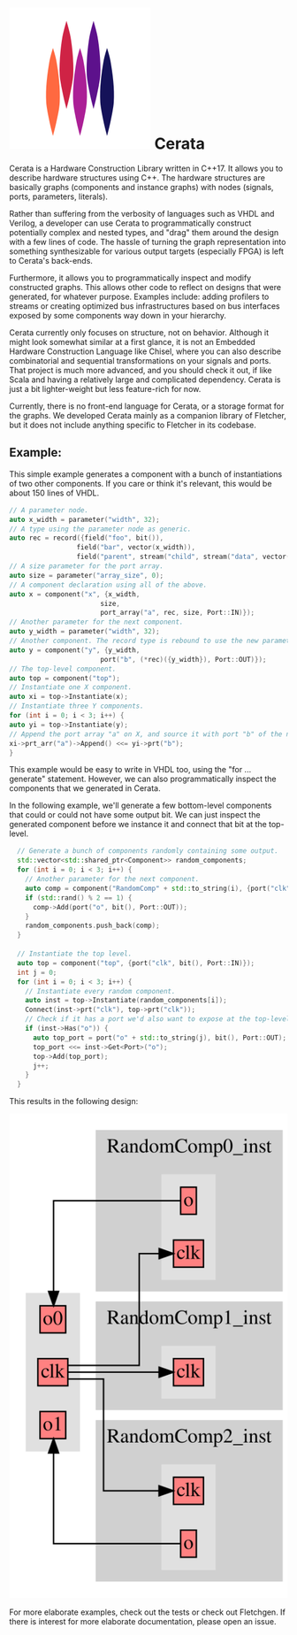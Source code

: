 # ![Cerata logo](docs/cerata.svg) Cerata
Cerata is a Hardware Construction Library written in C++17. It allows you to describe hardware structures using C++.
The hardware structures are basically graphs (components and instance graphs) with nodes (signals, ports, parameters, 
literals).

Rather than suffering from the verbosity of languages such as VHDL and Verilog, a developer can use Cerata to 
programmatically construct potentially complex and nested types, and "drag" them around the design with a few lines of 
code. The hassle of turning the graph representation into something synthesizable for various output targets 
(especially FPGA) is left to Cerata's back-ends.

Furthermore, it allows you to programmatically inspect and modify constructed graphs. This allows other code to 
reflect on designs that were generated, for whatever purpose. Examples include: adding profilers to streams or creating
optimized bus infrastructures based on bus interfaces exposed by some components way down in your hierarchy.

Cerata currently only focuses on structure, not on behavior. Although it might look somewhat similar at a 
first glance, it is not an Embedded Hardware Construction Language like Chisel, where you can also describe 
combinatorial and sequential transformations on your signals and ports. That project is much more advanced, and you 
should check it out, if like Scala and having a relatively large and complicated dependency. Cerata is just a bit 
lighter-weight but less feature-rich for now.

Currently, there is no front-end language for Cerata, or a storage format for the graphs. We developed Cerata mainly as
a companion library of Fletcher, but it does not include anything specific to Fletcher in its codebase.

## Example:

This simple example generates a component with a bunch of instantiations of two other components.
If you care or think it's relevant, this would be about 150 lines of VHDL.

```C++
// A parameter node.
auto x_width = parameter("width", 32);
// A type using the parameter node as generic.
auto rec = record({field("foo", bit()),
                 field("bar", vector(x_width)),
                 field("parent", stream("child", stream("data", vector(32))))});
// A size parameter for the port array.
auto size = parameter("array_size", 0);
// A component declaration using all of the above.
auto x = component("x", {x_width,
                       size,
                       port_array("a", rec, size, Port::IN)});
// Another parameter for the next component.
auto y_width = parameter("width", 32);
// Another component. The record type is rebound to use the new parameter as generic.
auto y = component("y", {y_width,
                       port("b", (*rec)({y_width}), Port::OUT)});
// The top-level component.
auto top = component("top");
// Instantiate one X component.
auto xi = top->Instantiate(x);
// Instantiate three Y components.
for (int i = 0; i < 3; i++) {
auto yi = top->Instantiate(y);
// Append the port array "a" on X, and source it with port "b" of the new Y instance.
xi->prt_arr("a")->Append() <<= yi->prt("b");
}
```

This example would be easy to write in VHDL too, using the "for ... generate" statement.
However, we can also programmatically inspect the components that we generated in Cerata.

In the following example, we'll generate a few bottom-level components that could or could
not have some output bit. We can just inspect the generated component before we instance it
and connect that bit at the top-level.

```C++
  // Generate a bunch of components randomly containing some output.
  std::vector<std::shared_ptr<Component>> random_components;
  for (int i = 0; i < 3; i++) {
    // Another parameter for the next component.
    auto comp = component("RandomComp" + std::to_string(i), {port("clk", bit(), Port::IN)});
    if (std::rand() % 2 == 1) {
      comp->Add(port("o", bit(), Port::OUT));
    }
    random_components.push_back(comp);
  }

  // Instantiate the top level.
  auto top = component("top", {port("clk", bit(), Port::IN)});
  int j = 0;
  for (int i = 0; i < 3; i++) {
    // Instantiate every random component.
    auto inst = top->Instantiate(random_components[i]);
    Connect(inst->prt("clk"), top->prt("clk"));
    // Check if it has a port we'd also want to expose at the top-level.
    if (inst->Has("o")) {
      auto top_port = port("o" + std::to_string(j), bit(), Port::OUT);
      top_port <<= inst->Get<Port>("o");
      top->Add(top_port);
      j++;
    }
  }
```

This results in the following design:

![Cerata example graph](docs/example.svg)

For more elaborate examples, check out the tests or check out Fletchgen.
If there is interest for more elaborate documentation, please open an issue.
